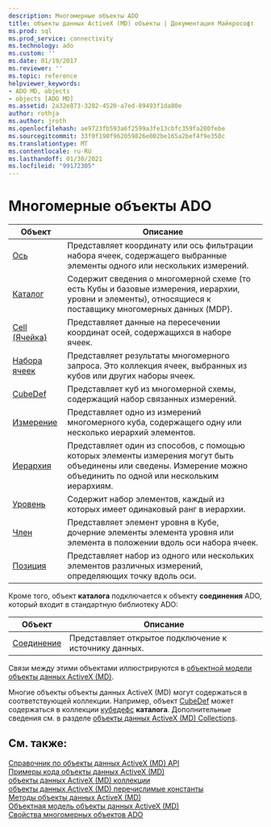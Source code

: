 ```yaml
---
description: Многомерные объекты ADO
title: объекты данных ActiveX (MD) объекты | Документация Майкрософт
ms.prod: sql
ms.prod_service: connectivity
ms.technology: ado
ms.custom: ''
ms.date: 01/19/2017
ms.reviewer: ''
ms.topic: reference
helpviewer_keywords:
- ADO MD, objects
- objects [ADO MD]
ms.assetid: 2a32e873-3282-4520-a7ed-89493f1da80e
author: rothja
ms.author: jroth
ms.openlocfilehash: ae9723fb593a6f2599a3fe13cbfc359fa280febe
ms.sourcegitcommit: 33f0f190f962059826e002be165a2bef4f9e350c
ms.translationtype: MT
ms.contentlocale: ru-RU
ms.lasthandoff: 01/30/2021
ms.locfileid: "99172305"
---
```

# <a name="ado-md-objects"></a>Многомерные объекты ADO

|Объект|Описание|  
|-|-|  
|[Ось](./axis-object-ado-md.md)|Представляет координату или ось фильтрации набора ячеек, содержащего выбранные элементы одного или нескольких измерений.|  
|[Каталог](./catalog-object-ado-md.md)|Содержит сведения о многомерной схеме (то есть Кубы и базовые измерения, иерархии, уровни и элементы), относящиеся к поставщику многомерных данных (MDP).|  
|[Cell (Ячейка)](./cell-object-ado-md.md)|Представляет данные на пересечении координат осей, содержащихся в наборе ячеек.|  
|[Набора ячеек](./cellset-object-ado-md.md)|Представляет результаты многомерного запроса. Это коллекция ячеек, выбранных из кубов или других наборы ячеек.|  
|[CubeDef](./cubedef-object-ado-md.md)|Представляет куб из многомерной схемы, содержащий набор связанных измерений.|  
|[Измерение](./dimension-object-ado-md.md)|Представляет одно из измерений многомерного куба, содержащего одну или несколько иерархий элементов.|  
|[Иерархия](./hierarchy-object-ado-md.md)|Представляет один из способов, с помощью которых элементы измерения могут быть объединены или сведены. Измерение можно объединить по одной или нескольким иерархиям.|  
|[Уровень](./level-object-ado-md.md)|Содержит набор элементов, каждый из которых имеет одинаковый ранг в иерархии.|  
|[Член](./member-object-ado-md.md)|Представляет элемент уровня в Кубе, дочерние элементы элемента уровня или элемента в положении вдоль оси набора ячеек.|  
|[Позиция](./position-object-ado-md.md)|Представляет набор из одного или нескольких элементов различных измерений, определяющих точку вдоль оси.|  
  
 Кроме того, объект **каталога** подключается к объекту **соединения** ADO, который входит в стандартную библиотеку ADO:  
  
|Объект|Описание|  
|------------|-----------------|  
|[Соединение](../ado-api/connection-object-ado.md)|Представляет открытое подключение к источнику данных.|  
  
 Связи между этими объектами иллюстрируются в [объектной модели объекты данных ActiveX (MD)](./ado-md-object-model.md).  
  
 Многие объекты объекты данных ActiveX (MD) могут содержаться в соответствующей коллекции. Например, объект [CubeDef](./cubedef-object-ado-md.md) может содержаться в коллекции [кубедефс](./cubedefs-collection-ado-md.md) **каталога**. Дополнительные сведения см. в разделе [объекты данных ActiveX (MD) Collections](./ado-md-collections.md).  
  
## <a name="see-also"></a>См. также:  
 [Справочник по объекты данных ActiveX (MD) API](./ado-md-object-model.md)   
 [Примеры кода объекты данных ActiveX (MD)](./ado-md-code-examples.md)   
 [объекты данных ActiveX (MD) коллекции](./ado-md-collections.md)   
 [объекты данных ActiveX (MD) перечислимые константы](./ado-md-enumerated-constants.md)   
 [Методы объекты данных ActiveX (MD)](./ado-md-methods.md)   
 [Объектная модель объекты данных ActiveX (MD)](./ado-md-object-model.md)   
 [Свойства многомерных объектов ADO](./ado-md-properties.md)